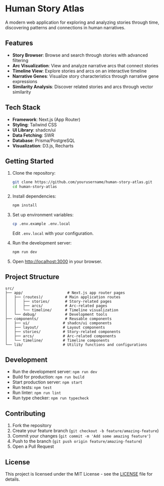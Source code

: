# Human Story Atlas

A modern web application for exploring and analyzing stories through time, discovering patterns and connections in human narratives.

## Features

- **Story Browser**: Browse and search through stories with advanced filtering
- **Arc Visualization**: View and analyze narrative arcs that connect stories
- **Timeline View**: Explore stories and arcs on an interactive timeline
- **Narrative Genes**: Visualize story characteristics through narrative gene expressions
- **Similarity Analysis**: Discover related stories and arcs through vector similarity

## Tech Stack

- **Framework**: Next.js (App Router)
- **Styling**: Tailwind CSS
- **UI Library**: shadcn/ui
- **Data Fetching**: SWR
- **Database**: Prisma/PostgreSQL
- **Visualization**: D3.js, Recharts

## Getting Started

1. Clone the repository:
   ```bash
   git clone https://github.com/yourusername/human-story-atlas.git
   cd human-story-atlas
   ```

2. Install dependencies:
   ```bash
   npm install
   ```

3. Set up environment variables:
   ```bash
   cp .env.example .env.local
   ```
   Edit `.env.local` with your configuration.

4. Run the development server:
   ```bash
   npm run dev
   ```

5. Open [http://localhost:3000](http://localhost:3000) in your browser.

## Project Structure

```
src/
├── app/                    # Next.js app router pages
│   ├── (routes)/          # Main application routes
│   │   ├── stories/       # Story-related pages
│   │   ├── arcs/          # Arc-related pages
│   │   └── timeline/      # Timeline visualization
│   └── debug/             # Development tools
├── components/            # Reusable components
│   ├── ui/               # shadcn/ui components
│   ├── layout/           # Layout components
│   ├── stories/          # Story-related components
│   ├── arcs/             # Arc-related components
│   └── timeline/         # Timeline components
└── lib/                  # Utility functions and configurations
```

## Development

- Run the development server: `npm run dev`
- Build for production: `npm run build`
- Start production server: `npm start`
- Run tests: `npm test`
- Run linter: `npm run lint`
- Run type checker: `npm run typecheck`

## Contributing

1. Fork the repository
2. Create your feature branch (`git checkout -b feature/amazing-feature`)
3. Commit your changes (`git commit -m 'Add some amazing feature'`)
4. Push to the branch (`git push origin feature/amazing-feature`)
5. Open a Pull Request

## License

This project is licensed under the MIT License - see the [LICENSE](LICENSE) file for details. 